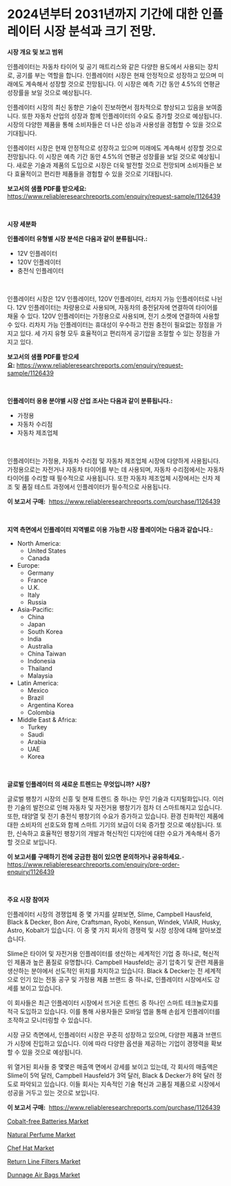 <p><h1>2024년부터 2031년까지 기간에 대한 인플레이터 시장 분석과 크기 전망.</h1></p><p><strong>시장 개요 및 보고 범위</strong></p>
<p><p>인플레이터는 자동차 타이어 및 공기 매트리스와 같은 다양한 용도에서 사용되는 장치로, 공기를 부는 역할을 합니다. 인플레이터 시장은 현재 안정적으로 성장하고 있으며 미래에도 계속해서 성장할 것으로 전망됩니다. 이 시장은 예측 기간 동안 4.5%의 연평균 성장률을 보일 것으로 예상됩니다.</p><p>인플레이터 시장의 최신 동향은 기술이 진보하면서 점차적으로 향상되고 있음을 보여줍니다. 또한 자동차 산업의 성장과 함께 인플레이터의 수요도 증가할 것으로 예상됩니다. 시장의 다양한 제품을 통해 소비자들은 더 나은 성능과 사용성을 경험할 수 있을 것으로 기대됩니다.</p><p>인플레이터 시장은 현재 안정적으로 성장하고 있으며 미래에도 계속해서 성장할 것으로 전망됩니다. 이 시장은 예측 기간 동안 4.5%의 연평균 성장률을 보일 것으로 예상됩니다. 새로운 기술과 제품의 도입으로 시장은 더욱 발전할 것으로 전망되며 소비자들은 보다 효율적이고 편리한 제품들을 경험할 수 있을 것으로 기대됩니다.</p></p>
<p><strong>보고서의 샘플 PDF를 받으세요:</strong> <a href="https://www.reliableresearchreports.com/enquiry/request-sample/1126439">https://www.reliableresearchreports.com/enquiry/request-sample/1126439</a></p>
<p>&nbsp;</p>
<p><strong>시장 세분화</strong></p>
<p><strong>인플레이터 유형별 시장 분석은 다음과 같이 분류됩니다.:</strong></p>
<p><ul><li>12V 인플레이터</li><li>120V 인플레이터</li><li>충전식 인플레이터</li></ul></p>
<p>&nbsp;</p>
<p><p>인플레이터 시장은 12V 인플레이터, 120V 인플레이터, 리차지 가능 인플레이터로 나뉜다. 12V 인플레이터는 차량용으로 사용되며, 자동차의 충전닭자에 연결하여 타이어를 채울 수 있다. 120V 인플레이터는 가정용으로 사용되며, 전기 소켓에 연결하여 사용할 수 있다. 리차지 가능 인플레이터는 휴대성이 우수하고 전원 충전이 필요없는 장점을 가지고 있다. 세 가지 유형 모두 효율적이고 편리하게 공기압을 조절할 수 있는 장점을 가지고 있다.</p></p>
<p><strong>보고서의 샘플 PDF를 받으세요:</strong>&nbsp;<a href="https://www.reliableresearchreports.com/enquiry/request-sample/1126439">https://www.reliableresearchreports.com/enquiry/request-sample/1126439</a></p>
<p>&nbsp;</p>
<p><strong> 인플레이터 응용 분야별 시장 산업 조사는 다음과 같이 분류됩니다.:</strong></p>
<p><ul><li>가정용</li><li>자동차 수리점</li><li>자동차 제조업체</li></ul></p>
<p>&nbsp;</p>
<p><p>인플레이터는 가정용, 자동차 수리점 및 자동차 제조업체 시장에 다양하게 사용됩니다. 가정용으로는 자전거나 자동차 타이어를 부는 데 사용되며, 자동차 수리점에서는 자동차 타이어를 수리할 때 필수적으로 사용됩니다. 또한 자동차 제조업체 시장에서는 신차 제조 및 품질 테스트 과정에서 인플레이터가 필수적으로 사용됩니다.</p></p>
<p><strong>이 보고서 구매:</strong>&nbsp; <a href="https://www.reliableresearchreports.com/purchase/1126439">https://www.reliableresearchreports.com/purchase/1126439</a></p>
<p>&nbsp;</p>
<p><strong>지역 측면에서 인플레이터 지역별로 이용 가능한 시장 플레이어는 다음과 같습니다.:</strong></p>
<p><ul>
    <li>
        North America:
        <ul>
            <li>United States</li>
            <li>Canada</li>
        </ul>
    </li>
    <li>
        Europe:
        <ul>
            <li>Germany</li>
            <li>France</li>
            <li>U.K.</li>
            <li>Italy</li>
            <li>Russia</li>
        </ul>
    </li>
    <li>
        Asia-Pacific:
        <ul>
            <li>China</li>
            <li>Japan</li>
            <li>South Korea</li>
            <li>India</li>
            <li>Australia</li>
            <li>China Taiwan</li>
            <li>Indonesia</li>
            <li>Thailand</li>
            <li>Malaysia</li>
        </ul>
    </li>
    <li>
        Latin America:
        <ul>
            <li>Mexico</li>
            <li>Brazil</li>
            <li>Argentina Korea</li>
            <li>Colombia</li>
        </ul>
    </li>
    <li>
        Middle East & Africa:
        <ul>
            <li>Turkey</li>
            <li>Saudi</li>
            <li>Arabia</li>
            <li>UAE</li>
            <li>Korea</li>
        </ul>
    </li>
    </ul></p>
<p>&nbsp;</p>
<p><strong>글로벌 인플레이터 의 새로운 트렌드는 무엇입니까? 시장?</strong></p>
<p><p>글로벌 팽창기 시장의 신흥 및 현재 트렌드 중 하나는 무인 기술과 디지털화입니다. 이러한 기술의 발전으로 인해 자동차 및 자전거용 팽창기가 점차 더 스마트해지고 있습니다. 또한, 태양열 및 전기 충전식 팽창기의 수요가 증가하고 있습니다. 환경 친화적인 제품에 대한 소비자의 선호도와 함께 스마트 기기의 보급이 더욱 증가할 것으로 예상됩니다. 또한, 신속하고 효율적인 팽창기의 개발과 혁신적인 디자인에 대한 수요가 계속해서 증가할 것으로 보입니다.</p></p>
<p><strong>이 보고서를 구매하기 전에 궁금한 점이 있으면 문의하거나 공유하세요.</strong>- <a href="https://www.reliableresearchreports.com/enquiry/pre-order-enquiry/1126439">https://www.reliableresearchreports.com/enquiry/pre-order-enquiry/1126439</a></p>
<p>&nbsp;</p>
<p><strong>주요 시장 참여자</strong></p>
<p><p>인플레이터 시장의 경쟁업체 중 몇 가지를 살펴보면, Slime, Campbell Hausfeld, Black & Decker, Bon Aire, Craftsman, Ryobi, Kensun, Windek, VIAIR, Husky, Astro, Kobalt가 있습니다. 이 중 몇 가지 회사의 경쟁력 및 시장 성장에 대해 알아보겠습니다.</p><p>Slime은 타이어 및 자전거용 인플레이터를 생산하는 세계적인 기업 중 하나로, 혁신적인 제품과 높은 품질로 유명합니다. Campbell Hausfeld는 공기 압축기 및 관련 제품을 생산하는 분야에서 선도적인 위치를 차지하고 있습니다. Black & Decker는 전 세계적으로 인기 있는 전동 공구 및 가정용 제품 브랜드 중 하나로, 인플레이터 시장에서도 강세를 보이고 있습니다.</p><p>이 회사들은 최근 인플레이터 시장에서 뜨거운 트렌드 중 하나인 스마트 테크놀로지를 적극 도입하고 있습니다. 이를 통해 사용자들은 모바일 앱을 통해 손쉽게 인플레이터를 조작하고 모니터링할 수 있습니다.</p><p>시장 규모 측면에서, 인플레이터 시장은 꾸준히 성장하고 있으며, 다양한 제품과 브랜드가 시장에 진입하고 있습니다. 이에 따라 다양한 옵션을 제공하는 기업이 경쟁력을 확보할 수 있을 것으로 예상됩니다.</p><p>위 열거된 회사들 중 몇몇은 매출액 면에서 강세를 보이고 있는데, 각 회사의 매출액은 Slime이 5억 달러, Campbell Hausfeld가 3억 달러, Black & Decker가 8억 달러 정도로 파악되고 있습니다. 이들 회사는 지속적인 기술 혁신과 고품질 제품으로 시장에서 성공을 거두고 있는 것으로 보입니다.</p></p>
<p><strong>이 보고서 구매:</strong>&nbsp;&nbsp;<a href="https://www.reliableresearchreports.com/purchase/1126439">https://www.reliableresearchreports.com/purchase/1126439</a></p>
<p><p><a href="https://view.publitas.com/reportprime-1/cobalt-free-batteries-market-size-evaluating-its-market-trends-growth-and-projections-2024-2031/">Cobalt-free Batteries Market</a></p><p><a href="https://three-jumbo-f6d.notion.site/Natural-Perfume-Market-Challenges-Opportunities-and-Growth-Drivers-and-Major-Market-Players-forec-44e1ccccc49547b98b4cf4465289f280">Natural Perfume Market</a></p><p><a href="https://issuu.com/reportprime-2/docs/chef-hat-market-size-2030.pptx">Chef Hat Market</a></p><p><a href="https://view.publitas.com/reportprime-1/return-line-filters-market-size-and-growth-market-segmentation-regional-and-country-breakdowns-and-market-trends-for-period-from-2023-2030/">Return Line Filters Market</a></p><p><a href="https://github.com/NorbertYates/Market-Research-Report-List-3/blob/main/dunnage-air-bags-market.md">Dunnage Air Bags Market</a></p></p>
